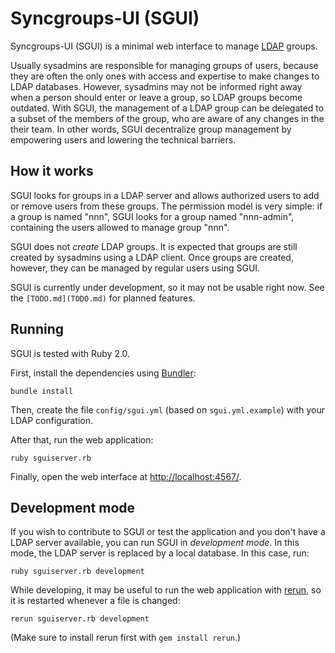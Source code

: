 # Syncgroups-UI (SGUI)

Syncgroups-UI (SGUI) is a minimal web interface to manage [LDAP](http://en.wikipedia.org/wiki/Lightweight_Directory_Access_Protocol) groups.

Usually sysadmins are responsible for managing groups of users, because they are often the only ones with access and expertise to make changes to LDAP databases. However, sysadmins may not be informed right away when a person should enter or leave a group, so LDAP groups become outdated. With SGUI, the management of a LDAP group can be delegated to a subset of the members of the group, who are aware of any changes in the their team. In other words, SGUI decentralize group management by empowering users and lowering the technical barriers.

## How it works

SGUI looks for groups in a LDAP server and allows authorized users to add or remove users from these groups. The permission model is very simple: if a group is named "nnn", SGUI looks for a group named "nnn-admin", containing the users allowed to manage group "nnn".

SGUI does not *create* LDAP groups. It is expected that groups are still created by sysadmins using a LDAP client. Once groups are created, however, they can be managed by regular users using SGUI.

SGUI is currently under development, so it may not be usable right now. See the `[TODO.md](TODO.md)` for planned features.

## Running

SGUI is tested with Ruby 2.0.

First, install the dependencies using [Bundler](http://bundler.io/):

    bundle install

Then, create the file `config/sgui.yml` (based on `sgui.yml.example`) with your LDAP configuration.

After that, run the web application:

    ruby sguiserver.rb

Finally, open the web interface at <http://localhost:4567/>.

## Development mode

If you wish to contribute to SGUI or test the application and you don't have a LDAP server available, you can run SGUI in *development mode*. In this mode, the LDAP server is replaced by a local database. In this case, run:

    ruby sguiserver.rb development

While developing, it may be useful to run the web application with [rerun](https://github.com/alexch/rerun), so it is restarted whenever a file is changed:

    rerun sguiserver.rb development

(Make sure to install rerun first with `gem install rerun`.)